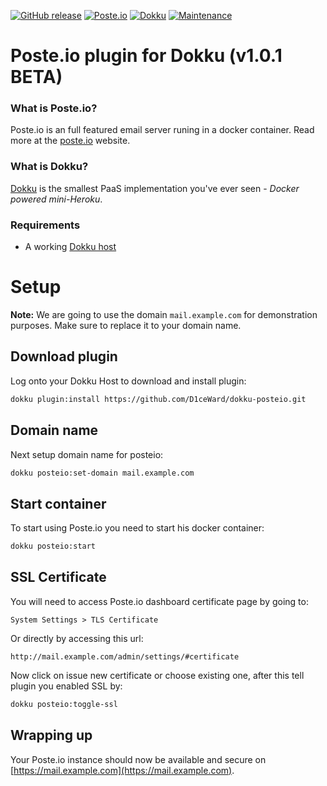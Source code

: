 [![GitHub release](https://img.shields.io/github/release/D1ceWard/dokku-posteio.svg)](https://github.com/D1ceWard/dokku-posteio)
[![Poste.io](https://img.shields.io/badge/Poste.io-2.0.18-blue.svg)](https://poste.io/changelog)
[![Dokku](https://img.shields.io/badge/Dokku-v0.12.13-blue.svg)](https://github.com/dokku/dokku/releases/tag/v0.12.13)
[![Maintenance](https://img.shields.io/badge/Maintained%3F-yes-green.svg)](https://github.com/D1ceWard/grafana_on_dokku/graphs/commit-activity)
# Poste.io plugin for Dokku (v1.0.1 BETA)

### What is Poste.io?

Poste.io is an full featured email server runing in a docker container. Read more at the [poste.io](https://poste.io/) website.

### What is Dokku?

[Dokku](http://dokku.viewdocs.io/dokku/) is the smallest PaaS implementation
you've ever seen - _Docker powered mini-Heroku_.

### Requirements
* A working [Dokku host](http://dokku.viewdocs.io/dokku/getting-started/installation/)

# Setup

**Note:** We are going to use the domain `mail.example.com` for demonstration
purposes. Make sure to replace it to your domain name.

## Download plugin
Log onto your Dokku Host to download and install plugin:
```bash
dokku plugin:install https://github.com/D1ceWard/dokku-posteio.git
```

## Domain name
Next setup domain name for posteio:

```bash
dokku posteio:set-domain mail.example.com
```

## Start container
To start using Poste.io you need to start his docker container:

``` bash
dokku posteio:start
```

## SSL Certificate

You will need to access Poste.io dashboard certificate page by going to:
```
System Settings > TLS Certificate
```
Or directly by accessing this url:
```
http://mail.example.com/admin/settings/#certificate
```

Now click on issue new certificate or choose existing one, after this tell plugin you enabled SSL by:
```bash
dokku posteio:toggle-ssl
```

## Wrapping up

Your Poste.io instance should now be available and secure on [https://mail.example.com](https://mail.example.com).

